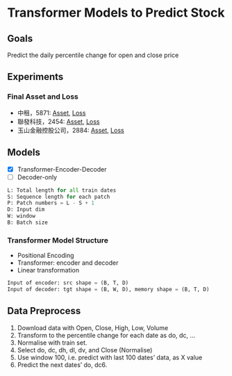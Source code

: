 # Transformer Models to Predict Stock 
## Goals
Predict the daily percentile change for open and close price

## Experiments
### Final Asset and Loss
- 中租，5871: 
[Asset](https://github.com/KJJHHH/Stocks/blob/main/Stock_Individual_Transformer/Model-Transformer/Model_Result/TransEnDecoder-Window10-EL1-DL1-Hid128-NHead1_class2_5871_backtest.png), 
[Loss](https://github.com/KJJHHH/Stocks/blob/main/Stock_Individual_Transformer/Model-Transformer/Model_Result/TransEnDecoder-Window10-EL1-DL1-Hid128-NHead1_class2_2884_loss.png)
- 聯發科技，2454: 
[Asset](https://github.com/KJJHHH/Stocks/blob/main/Stock_Individual_Transformer/Model-Transformer/Model_Result/TransEnDecoder-Window10-EL1-DL1-Hid128-NHead1_class2_2454_backtest.png), 
[Loss](https://github.com/KJJHHH/Stocks/blob/main/Stock_Individual_Transformer/Model-Transformer/Model_Result/TransEnDecoder-Window10-EL1-DL1-Hid128-NHead1_class2_2454_loss.png)
- 玉山金融控股公司，2884: 
[Asset](https://github.com/KJJHHH/Stocks/blob/main/Stock_Individual_Transformer/Model-Transformer/Model_Result/TransEnDecoder-Window10-EL1-DL1-Hid128-NHead1_class2_2884_backtest.png), 
[Loss](https://github.com/KJJHHH/Stocks/blob/main/Stock_Individual_Transformer/Model-Transformer/Model_Result/TransEnDecoder-Window10-EL1-DL1-Hid128-NHead1_class2_5871_loss.png)

## Models 
- [x] Transformer-Encoder-Decoder
- [ ] Decoder-only
```python
L: Total length for all train dates
S: Sequence length for each patch
P: Patch numbers = L - S + 1
D: Input dim
W: window
B: Batch size
```
### Transformer Model Structure
- Positional Encoding   
- Transformer: encoder and decoder
- Linear transformation 
```python
Input of encoder: src shape = (B, T, D)
Input of decoder: tgt shape = (B, W, D), memory shape = (B, T, D)
```

## Data Preprocess

1. Download data with Open, Close, High, Low, Volume
2. Transform to the percentile change for each date as do, dc, …
3. Normalise with train set.
4. Select do, dc, dh, dl, dv, and Close (Normalise)
5. Use window 100, i.e. predict with last 100 dates’ data, as X value
6. Predict the next dates’ do, dc6. 
